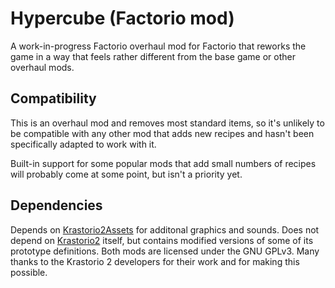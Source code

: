 # Hypercube (Factorio mod)

A work-in-progress Factorio overhaul mod for Factorio that reworks the game in a way that feels rather different from the base game or other overhaul mods.

## Compatibility

This is an overhaul mod and removes most standard items, so it's unlikely to be compatible with any other mod that adds new recipes and hasn't been specifically adapted to work with it.

Built-in support for some popular mods that add small numbers of recipes will probably come at some point, but isn't a priority yet.

## Dependencies

Depends on [Krastorio2Assets](https://github.com/raiguard/Krastorio2Assets) for additonal graphics and sounds. Does not depend on [Krastorio2](https://github.com/raiguard/Krastorio2) itself, but contains modified versions of some of its prototype definitions. Both mods are licensed under the GNU GPLv3. Many thanks to the Krastorio 2 developers for their work and for making this possible.